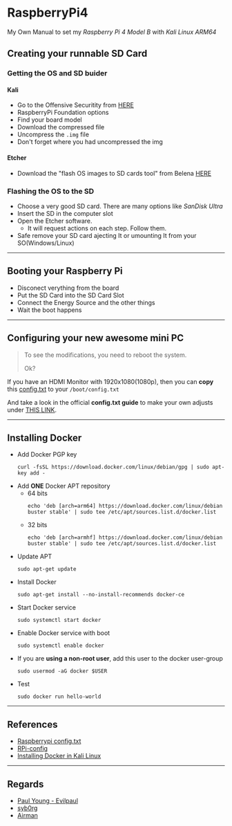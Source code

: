 # RaspberryPi4
My Own Manual to set my _Raspberry Pi 4 Model B_ with _Kali Linux ARM64_





## Creating your runnable SD Card

### Getting the OS and SD buider

#### Kali

* Go to the Offensive Securitity from [HERE](https://www.offensive-security.com/kali-linux-arm-images/)
* RaspberryPi Foundation options
* Find your board model
* Download the compressed file
* Uncompress the `.img` file
* Don't forget where you had uncompressed the img

#### Etcher
* Download the "flash OS images to SD cards tool" from Belena [HERE](https://www.balena.io/etcher/)

### Flashing the OS to the SD
* Choose a very good SD card. There are many options like _SanDisk Ultra_
* Insert the SD in the computer slot
* Open the Etcher software.
  * It will request actions on each step. Follow them.
* Safe remove your SD card ajecting It or umounting It from your SO(Windows/Linux)

___
## Booting your Raspberry Pi
* Disconect verything from the board
* Put the SD Card into the SD Card Slot
* Connect the Energy Source and the other things
* Wait the boot happens
___
## Configuring your new awesome mini PC

> To see the modifications, you need to reboot the system.
>
> Ok?

If you have an HDMI Monitor with 1920x1080(1080p), then you can __copy__ this [config.txt](./boot/config.txt) to your `/boot/config.txt`

And take a look in the official __config.txt guide__ to make your own adjusts under [THIS LINK](http://rpf.io/configtxt).

___
## Installing Docker

* Add Docker PGP key
  ```
  curl -fsSL https://download.docker.com/linux/debian/gpg | sudo apt-key add -
  ```
* Add __ONE__ Docker APT repository
  * 64 bits
    ```
    echo 'deb [arch=arm64] https://download.docker.com/linux/debian buster stable' | sudo tee /etc/apt/sources.list.d/docker.list
    ```
  * 32 bits
    ```
    echo 'deb [arch=armhf] https://download.docker.com/linux/debian buster stable' | sudo tee /etc/apt/sources.list.d/docker.list
    ```
* Update APT
  ```
  sudo apt-get update
  ```
* Install Docker
  ```
  sudo apt-get install --no-install-recommends docker-ce
  ```
* Start Docker service
  ```
  sudo systemctl start docker
  ```
* Enable Docker service with boot
  ```
  sudo systemctl enable docker
  ```
* If you are __using a non-root user__, add this user to the docker user-group
  ```
  sudo usermod -aG docker $USER
  ```
* Test
  ```
  sudo docker run hello-world
  ```

___
## References
* [Raspberrypi config.txt](http://rpf.io/configtxt)
* [RPi-config](https://github.com/Evilpaul/RPi-config)
* [Installing Docker in Kali Linux](https://medium.com/@airman604/installing-docker-in-kali-linux-2017-1-fbaa4d1447fe)

___
## Regards 
* [Paul Young - Evilpaul](https://github.com/Evilpaul)
* [syb0rg](https://github.com/syb0rg)
* [Airman](https://github.com/airman604)
